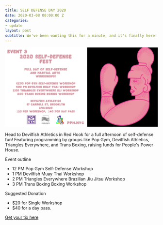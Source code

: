 ```yaml
---
title: SELF DEFENSE DAY 2020
date: 2020-03-08 00:00:00 Z
categories:
- update
layout: post
subtitle: We've been wanting this for a minute, and it's finally here!
---
```


![self-defense day](/assets/FundSelfDefense.jpg)

Head to Devilfish Athletics in Red Hook for a full afternoon of self-defense fun! Featuring programming by groups like Pop Gym, Devilfish Athletics, Triangles Everywhere, and Trans Boxing, raising funds for People's Power House.

Event outline
* 12 PM Pop Gym Self-Defense Workshop
* 1 PM Devilfish Muay Thai Workshop
* 2 PM Triangles Everywhere Brazilian Jiu Jitsu Workshop
* 3 PM Trans Boxing Boxing Workshop 

Suggested Donation
* $20 for Single Workshop
* $40 for a day pass.

[Get your tix here](https://withfriends.co/event/4228761/self_defense_day_2020)


